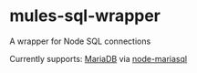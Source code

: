 # mules-sql-wrapper

A wrapper for Node SQL connections

Currently supports: [MariaDB](https://mariadb.com/kb/en/library/documentation/) via [node-mariasql](https://github.com/mscdex/node-mariasql)
